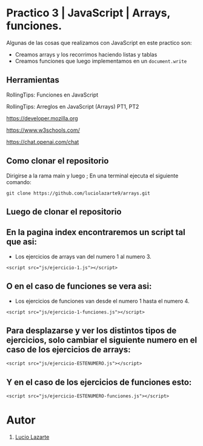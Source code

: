 ﻿# Practico 3 | JavaScript | Arrays, funciones.

Algunas de las cosas que realizamos con JavaScript en este practico son:

- Creamos arrays y los recorrimos haciendo listas y tablas
- Creamos funciones que luego implementamos en un `document.write`


## Herramientas 
RollingTips: Funciones en JavaScript

RollingTips: Arreglos en JavaScript (Arrays) PT1, PT2

https://developer.mozilla.org

https://www.w3schools.com/

https://chat.openai.com/chat
## Como clonar el repositorio
Dirigirse a la rama main y luego ; 
En una terminal ejecuta el siguiente comando:

```
git clone https://github.com/luciolazarte9/arrays.git
```
## Luego de clonar el repositorio
## En la pagina index encontraremos un script tal que asi:
- Los ejercicios de arrays van del numero 1 al numero 3.
```
<script src="js/ejercicio-1.js"></script>
```
## O en el caso de funciones se vera asi: 
- Los ejercicios de funciones van desde el numero 1 hasta el numero 4.
```
<script src="js/ejercicio-1-funciones.js"></script>
```
## Para desplazarse y ver los distintos tipos de ejercicios, solo cambiar el siguiente numero en el caso de los ejercicios de arrays: 
```
<script src="js/ejercicio-ESTENUMERO.js"></script>
```
## Y en el caso de los ejercicios de funciones esto:
```
<script src="js/ejercicio-ESTENUMERO-funciones.js"></script>
```
# Autor

1. [Lucio Lazarte](https://luciolazarte.netlify.app/)
